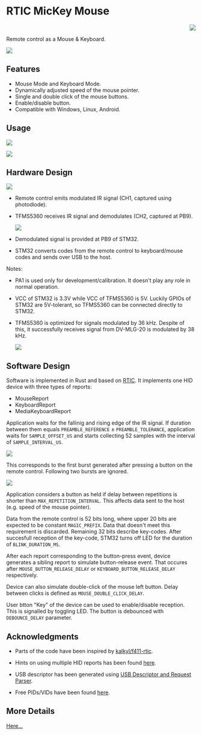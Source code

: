 # RTIC MicKey Mouse

<p align="right">
<a href="https://github.com/gergelyk/rtic-mickey-mouse"><img src="/assets/github.svg"/></a>
</p>

Remote control as a Mouse & Keyboard.

![](https://raw.githubusercontent.com/gergelyk/rtic-mickey-mouse/master/docs/overal.jpg)

## Features

- Mouse Mode and Keyboard Mode.
- Dynamically adjusted speed of the mouse pointer.
- Single and double click of the mouse buttons.
- Enable/disable button.
- Compatible with Windows, Linux, Android.

## Usage

<a href="https://filedn.com/ls8U70bX0lASS65WlPE8h3j/PERMALINKS/perma-rtic-mickey-mouse.mp4">
<img src="https://raw.githubusercontent.com/gergelyk/rtic-mickey-mouse/master/docs/video.png">
</a>

![](https://raw.githubusercontent.com/gergelyk/rtic-mickey-mouse/master/docs/usage.png)

## Hardware Design

![](https://raw.githubusercontent.com/gergelyk/rtic-mickey-mouse/master/docs/schematic.png)

- Remote control emits modulated IR signal (CH1, captured using photodiode).

- TFMS5360 receives IR signal and demodulates (CH2, captured at PB9).
  
    ![](https://raw.githubusercontent.com/gergelyk/rtic-mickey-mouse/master/docs/ir_signal.png)

- Demodulated signal is provided at PB9 of STM32.

- STM32 converts codes from the remote control to keyboard/mouse codes and sends over USB to the host.

Notes:

- PA1 is used only for development/calibration. It doesn't play any role in normal operation.

- VCC of STM32 is 3.3V while VCC of TFMS5360 is 5V. Luckily GPIOs of STM32 are 5V-tolerant, so TFMS5360 can be connected directly to STM32.

- TFMS5360 is optimized for signals modulated by 36 kHz. Despite of this, it successfully receives signal from DV-MLG-20 is modulated by 38 kHz.
  
    ![](https://raw.githubusercontent.com/gergelyk/rtic-mickey-mouse/master/docs/ir_signal_zoom.png)

## Software Design

Software is implemented in Rust and based on [RTIC](https://rtic.rs/). It implements one HID device with three types of reports:

- MouseReport
- KeyboardReport
- MediaKeyboardReport

Application waits for the fallinig and rising edge of the IR signal. If duration between them equals `PREAMBLE_REFERENCE` ± `PREAMBLE_TOLERANCE`, application waits for `SAMPLE_OFFSET_US` and starts collecting 52 samples with the interval of `SAMPLE_INTERVAL_US`.

![](https://raw.githubusercontent.com/gergelyk/rtic-mickey-mouse/master/docs/sampling.png)

This corresponds to the first burst generated after pressing a button on the remote control. Following two bursts are ignored.

![](https://raw.githubusercontent.com/gergelyk/rtic-mickey-mouse/master/docs/repetitions.png)

Application considers a button as held if delay between repetitions is shorter than `MAX_REPETITION_INTERVAL`. This affects data sent to the host (e.g. speed of the mouse pointer).

Data from the remote control is 52 bits long, where upper 20 bits are expected to be constant `MAGIC_PREFIX`. Data that doesn't meet this requirement is discarded. Remaining 32 bits describe key-codes. After succesfull reception of the key-code, STM32 turns off LED for the duration of `BLINK_DURATION_MS`.

After each report corresponding to the button-press event, device generates a sibling report to simulate button-release event. That occures after `MOUSE_BUTTON_RELEASE_DELAY` or `KEYBOARD_BUTTON_RELEASE_DELAY` respectively.

Device can also simulate double-click of the mouse left button. Delay between clicks is defined as `MOUSE_DOUBLE_CLICK_DELAY`.

User btton "Key" of the device can be used to enable/disable reception. This is signalled by toggling LED. The button is debounced with `DEBOUNCE_DELAY` parameter.


## Acknowledgments

- Parts of the code have been inspired by [kalkyl/f411-rtic](https://github.com/kalkyl/f411-rtic).

- Hints on using multiple HID reports has been found [here](https://community.infineon.com/t5/Knowledge-Base-Articles/How-to-Implement-Multiple-HID-Class-Functionalities-with-a-Single-HID-interface/ta-p/249588#.).

- USB descriptor has been generated using [USB Descriptor and Request Parser](https://eleccelerator.com/usbdescreqparser/).

- Free PIDs/VIDs have been found [here](https://github.com/obdev/v-usb/blob/master/usbdrv/USB-IDs-for-free.txt).

## More Details

[Here...](https://github.com/gergelyk/rtic-mickey-mouse)
